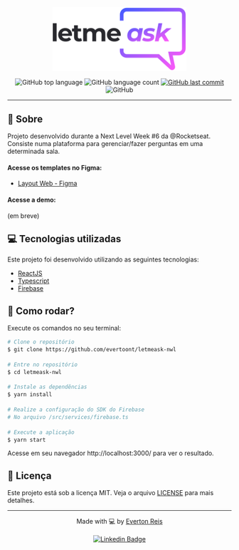<p align="center">
   <img src="./src/assets/images/logo.svg" alt="letmeask" width="300"/>
</p>

<p align="center">
  <img alt="GitHub top language" src="https://img.shields.io/github/languages/top/evertoont/letmeask-nwl?color=835AFD">

  <img alt="GitHub language count" src="https://img.shields.io/github/languages/count/evertoont/letmeask-nwl?color=835AFD">
  
  <a href="#">
    <img alt="GitHub last commit" src="https://img.shields.io/github/last-commit/evertoont/letmeask-nwl?color=835AFD">
  </a>

  <img alt="GitHub" src="https://img.shields.io/github/license/evertoont/letmeask-nwl?color=835AFD">
</p>

---

## :pushpin: Sobre

Projeto desenvolvido durante a Next Level Week #6 da @Rocketseat. Consiste numa plataforma para gerenciar/fazer perguntas em uma determinada sala.

#### Acesse os templates no Figma:

- [Layout Web - Figma](https://www.figma.com/file/kZga9S84GcBrFNYJ9rDNGV/Letmeask)

#### Acesse a demo:

(em breve)

## :computer: Tecnologias utilizadas

Este projeto foi desenvolvido utilizando as seguintes tecnologias:

- [ReactJS](https://reactjs.org/)
- [Typescript](https://www.typescriptlang.org/)
- [Firebase](https://firebase.google.com/?hl=pt)

## 🚀 Como rodar?

Execute os comandos no seu terminal:

```bash
# Clone o repositório
$ git clone https://github.com/evertoont/letmeask-nwl

# Entre no repositório
$ cd letmeask-nwl

# Instale as dependências
$ yarn install

# Realize a configuração do SDK do Firebase
# No arquivo /src/services/firebase.ts

# Execute a aplicação
$ yarn start
```

Acesse em seu navegador http://localhost:3000/ para ver o resultado.

## 📝 Licença

Este projeto está sob a licença MIT. Veja o arquivo [LICENSE](LICENSE) para mais detalhes.

---

<p align="center">Made with 💻 by <a href="https://github.com/evertoont">Everton Reis</a> <br><br>
<a href="https://www.linkedin.com/in/evertoont/">
  <img alt="Linkedin Badge" src="https://img.shields.io/badge/-Everton_Reis-blue?style=flat-square&logo=Linkedin&logoColor=white">
</a>
</p>
